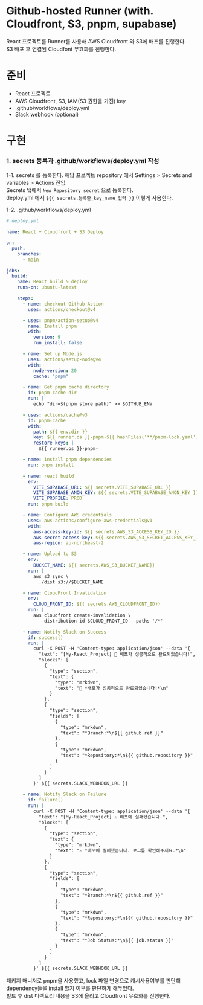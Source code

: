 # Github-hosted Runner (with. Cloudfront, S3, pnpm, supabase)

React 프로젝트를 Runner를 사용해 AWS Cloudfront 와 S3에 배포를 진행한다.  
S3 배포 후 연결된 Cloudfont 무효화를 진행한다.

# 준비

- React 프로젝트
- AWS Cloudfront, S3, IAM(S3 권한을 가진) key
- .github/workflows/deploy.yml
- Slack webhook (optional)

# 구현

### 1. secrets 등록과 .github/workflows/deploy.yml 작성

1-1. secrets 를 등록한다.
해당 프로젝트 repository 에서 Settings > Secrets and variables > Actions 진입.  
Secrets 탭에서 `New Repository secret` 으로 등록한다.  
deploy.yml 에서 `${{ secrets.등록한_key_name_입력 }}` 이렇게 사용한다.

1-2. .github/workflows/deploy.yml

```yaml
# deploy.yml

name: React + Cloudfront + S3 Deploy

on:
  push:
    branches:
      - main

jobs:
  build:
    name: React build & deploy
    runs-on: ubuntu-latest

    steps:
      - name: checkout Github Action
        uses: actions/checkout@v4

      - uses: pnpm/action-setup@v4
        name: Install pnpm
        with:
          version: 9
          run_install: false

      - name: Set up Node.js
        uses: actions/setup-node@v4
        with:
          node-version: 20
          cache: "pnpm"

      - name: Get pnpm cache directory
        id: pnpm-cache-dir
        run: |
          echo "dir=$(pnpm store path)" >> $GITHUB_ENV

      - uses: actions/cache@v3
        id: pnpm-cache
        with:
          path: ${{ env.dir }}
          key: ${{ runner.os }}-pnpm-${{ hashFiles('**/pnpm-lock.yaml') }}
          restore-keys: |
            ${{ runner.os }}-pnpm-

      - name: install pnpm dependencies
        run: pnpm install

      - name: react build
        env:
          VITE_SUPABASE_URL: ${{ secrets.VITE_SUPABASE_URL }}
          VITE_SUPABASE_ANON_KEY: ${{ secrets.VITE_SUPABASE_ANON_KEY }}
          VITE_PROFILE: PROD
        run: pnpm build

      - name: Configure AWS credentials
        uses: aws-actions/configure-aws-credentials@v1
        with:
          aws-access-key-id: ${{ secrets.AWS_S3_ACCESS_KEY_ID }}
          aws-secret-access-key: ${{ secrets.AWS_S3_SECRET_ACCESS_KEY_ID }}
          aws-region: ap-northeast-2

      - name: Upload to S3
        env:
          BUCKET_NAME: ${{ secrets.AWS_S3_BUCKET_NAME}}
        run: |
          aws s3 sync \
            ./dist s3://$BUCKET_NAME

      - name: CloudFront Invalidation
        env:
          CLOUD_FRONT_ID: ${{ secrets.AWS_CLOUDFRONT_ID}}
        run: |
          aws cloudfront create-invalidation \
            --distribution-id $CLOUD_FRONT_ID --paths '/*'

      - name: Notify Slack on Success
        if: success()
        run: |
          curl -X POST -H 'Content-type: application/json' --data '{
            "text": "[My-React_Project] 🚀 배포가 성공적으로 완료되었습니다!",
            "blocks": [
              {
                "type": "section",
                "text": {
                  "type": "mrkdwn",
                  "text": "🚀 *배포가 성공적으로 완료되었습니다!*\n"
                }
              },
              {
                "type": "section",
                "fields": [
                  {
                    "type": "mrkdwn",
                    "text": "*Branch:*\n${{ github.ref }}"
                  },
                  {
                    "type": "mrkdwn",
                    "text": "*Repository:*\n${{ github.repository }}"
                  }
                ]
              }
            ]
          }' ${{ secrets.SLACK_WEBHOOK_URL }}

      - name: Notify Slack on Failure
        if: failure()
        run: |
          curl -X POST -H 'Content-type: application/json' --data '{
            "text": "[My-React_Project] ⚠ 배포에 실패했습니다.",
            "blocks": [
              {
                "type": "section",
                "text": {
                  "type": "mrkdwn",
                  "text": "⚠ *배포에 실패했습니다. 로그를 확인해주세요.*\n"
                }
              },
              {
                "type": "section",
                "fields": [
                  {
                    "type": "mrkdwn",
                    "text": "*Branch:*\n${{ github.ref }}"
                  },
                  {
                    "type": "mrkdwn",
                    "text": "*Repository:*\n${{ github.repository }}"
                  },
                  {
                    "type": "mrkdwn",
                    "text": "*Job Status:*\n${{ job.status }}"
                  }
                ]
              }
            ]
          }' ${{ secrets.SLACK_WEBHOOK_URL }}
```

패키지 매니저로 pnpm을 사용했고, lock 파일 변경으로 캐시사용여부를 판단해 dependency들을 install 할지 여부를 판단하게 해두었다.  
빌드 후 dist 디렉토리 내용을 S3에 올리고 Cloudfront 무효화를 진행한다.
